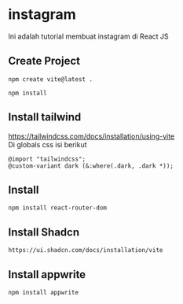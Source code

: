 # instagram
Ini adalah tutorial membuat instagram di React JS


## Create Project
```
npm create vite@latest .
```
```
npm install
```
## Install tailwind
https://tailwindcss.com/docs/installation/using-vite  
Di globals css isi berikut
```
@import "tailwindcss";
@custom-variant dark (&:where(.dark, .dark *));
```
## Install
```
npm install react-router-dom
```
## Install Shadcn
```
https://ui.shadcn.com/docs/installation/vite
```
## Install appwrite
```
npm install appwrite
```
